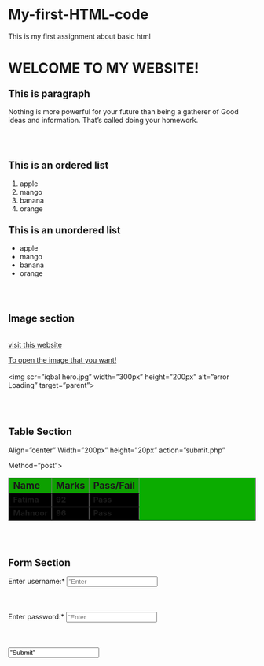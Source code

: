 # My-first-HTML-code
This is my first assignment about basic html
<!DOCTYPE html>
<html lang=”en”>
<head>
 <meta charset=”UTF-8”>
 <meta name=”viewport” content=”width=device-width, initialscale=1.0”>
 <title>My First HTML Page</title>
</head>
<body>
 <h1>WELCOME TO MY WEBSITE!</h1>
 <P>
 <h3> <big>This is paragraph</big></h3>
 Nothing is more powerful for your future than being a gatherer of Good ideas and information.
 That’s called doing your homework.</P>
<br><br>
 <h3><big>This is an ordered list</big></h3>
<ol>
 <li>apple</li>

 <li>mango</li> 

 <li>banana</li> 

 <li>orange</li>
</ol>
<h3><big>This is an unordered list</big></h3>
 <ul>
 <li>apple</li>
 <li>mango</li> 
 <li>banana</li> 
 <li>orange</li>
</ul>
<br><br>
<h3> <big>Image section</big> </h3>
 <br>
 <a href=https://zameenblog.s3.amazonaws.com/blog/wpcontent/uploads/2022/03/Body-2-7-1024x640.jpg> visit this website 

To open the image that you want!</a>
<br>  
<img scr=”iqbal hero.jpg” width=”300px” height=”200px” alt=”error 
Loading” target=”parent”>
<br><br>
<br> <br>
<h3> <big>Table Section</big> </h3> 
<table bgcolor=”black” border=”10” cellspacing=”2” cellpadding=”15” 

Align=”center” Width=”200px” height=”20px” action=”submit.php” 

Method=”post”>

 <tr bgcolor=”dark pink”>

<td><strong><big>Name</big></strong></td> 

 <td><strong><big>Marks</big></strong></td> 

 <td><strong><big>Pass/Fail</big></strong></td> 
 </tr>
 <tr bgcolor=” pink”>
<td><strong>Fatima</strong></td>
<td><stong><strong>92</strong></stong></td>
<td><strong>Pass</strong></td>
</tr>
<tr bgcolor=”pink”>
 <td><strong>Mahnoor</strong></td>
 <td><stong><strong>96</strong></stong></td>
 <td><strong>Pass</strong></td>
 </tr>
</table>
<br><br>
<form action=”submit.php” method=”post”>
 <h3><big> Form Section</big> </h3>
<label for=”username”>Enter username:*</label>
 <input type=”text” id=”user name” name=”user name” 
Placeholder=”Enter your username”>
 <br><br><br><br>
 <label for=”password”>Enter password:*</label>
 <input type=”password” id=”password” name=”password” 
Placeholder=”Enter your password”required>
 <br><br><br><br> 
 <input type=”submit” value=”Submit”>
</form>
</body>
</html>




